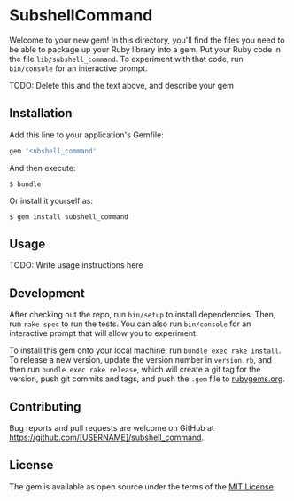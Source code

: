 # SubshellCommand

Welcome to your new gem! In this directory, you'll find the files you need to be able to package up your Ruby library into a gem. Put your Ruby code in the file `lib/subshell_command`. To experiment with that code, run `bin/console` for an interactive prompt.

TODO: Delete this and the text above, and describe your gem

## Installation

Add this line to your application's Gemfile:

```ruby
gem 'subshell_command'
```

And then execute:

    $ bundle

Or install it yourself as:

    $ gem install subshell_command

## Usage

TODO: Write usage instructions here

## Development

After checking out the repo, run `bin/setup` to install dependencies. Then, run `rake spec` to run the tests. You can also run `bin/console` for an interactive prompt that will allow you to experiment.

To install this gem onto your local machine, run `bundle exec rake install`. To release a new version, update the version number in `version.rb`, and then run `bundle exec rake release`, which will create a git tag for the version, push git commits and tags, and push the `.gem` file to [rubygems.org](https://rubygems.org).

## Contributing

Bug reports and pull requests are welcome on GitHub at https://github.com/[USERNAME]/subshell_command.


## License

The gem is available as open source under the terms of the [MIT License](http://opensource.org/licenses/MIT).


